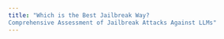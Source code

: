 ```yaml
---
title: "Which is the Best Jailbreak Way?  
Comprehensive Assessment of Jailbreak Attacks Against LLMs"
---
```

